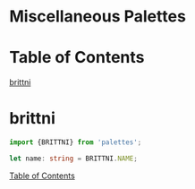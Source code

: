<!--suppress JSUnresolvedLibraryURL -->

# Miscellaneous Palettes

# Table of Contents

[brittni](#brittni)

# brittni

<!-- Coolors Palette Widget -->
<script src="https://coolors.co/palette-widget/widget.js"></script>
<script data-id="031196377224963245">new CoolorsPaletteWidget("031196377224963245", ["121212","0437f1","0fff4f","7a00f5","ff6bb5"]); </script>

````typescript
import {BRITTNI} from 'palettes';

let name: string = BRITTNI.NAME;
````

[Table of Contents](#table-of-contents)
